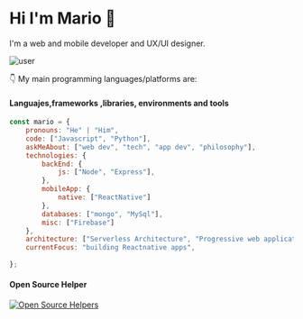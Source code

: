 # Hi I'm Mario 👋

 I'm a web and mobile developer and UX/UI designer. 

![user](https://user-images.githubusercontent.com/marioposada/marioposada/blob/main/assets/coding.gif)

👇 My main programming languages/platforms are:


#### Languajes,frameworks ,libraries, environments and tools

```javascript
const mario = {
    pronouns: "He" | "Him",
    code: ["Javascript", "Python"],
    askMeAbout: ["web dev", "tech", "app dev", "philosophy"],
    technologies: {
        backEnd: {
            js: ["Node", "Express"],
        },
        mobileApp: {
            native: ["ReactNative"]
        },
        databases: ["mongo", "MySql"],
        misc: ["Firebase"]
    },
    architecture: ["Serverless Architecture", "Progressive web applications", "Single page applications"],
    currentFocus: "building Reactnative apps",
    
};
```

#### Open Source Helper

[![Open Source Helpers](https://www.codetriage.com/facebook/react-native/badges/users.svg)](https://www.codetriage.com/facebook/react-native)






